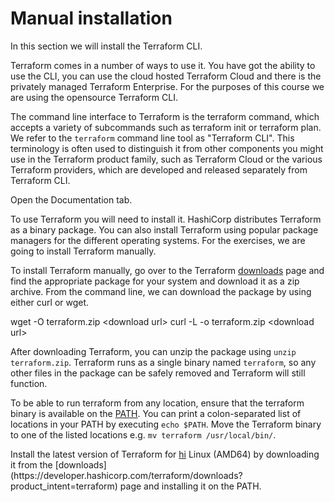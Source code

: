 # Manual installation

In this section we will install the Terraform CLI.

<instruqt-video id="BFZVfwFD9cs"></instruqt-video>

Terraform comes in a number of ways to use it. You have got the ability to use the CLI, you can use the cloud hosted Terraform Cloud and there is the privately managed Terraform Enterprise.
For the purposes of this course we are using the opensource Terraform CLI.

The command line interface to Terraform is the terraform command, which accepts a variety of subcommands such as terraform init or terraform plan.
We refer to the `terraform` command line tool as "Terraform CLI". This terminology is often used to distinguish it from other components you might use in the Terraform product family, such as Terraform Cloud or the various Terraform providers, which are developed and released separately from Terraform CLI.

Open the <instruqt-switch-tab-button id="docs_same">Documentation</instruqt-switch-tab-button> tab.

To use Terraform you will need to install it. HashiCorp distributes Terraform as a binary package. You can also install Terraform using popular package managers for the different operating systems.
For the exercises, we are going to install Terraform manually.

To install Terraform manually, go over to the Terraform <a href="https://developer.hashicorp.com/terraform/downloads?product_intent=terraform" target="_blank">downloads</a> page and find the appropriate package for your system and download it as a zip archive.
From the command line, we can download the package by using either curl or wget.

<instruqt-code-group copy="true" run="true">
  <instruqt-code title="wget" language="shell">
    wget -O terraform.zip &lt;download url&gt;
  </instruqt-code>
  <instruqt-code title="curl" language="shell">
    curl -L -o terraform.zip &lt;download url&gt;
  </instruqt-code>
</instruqt-code-group>

After downloading Terraform, you can unzip the package using `unzip terraform.zip`. 
Terraform runs as a single binary named `terraform`, so any other files in the package can be safely removed and Terraform will still function.

To be able to run terraform from any location, ensure that the terraform binary is available on the <a href="https://en.wikipedia.org/wiki/PATH_(variable)" target="_blank">PATH</a>. 
You can print a colon-separated list of locations in your PATH by executing `echo $PATH`.
Move the Terraform binary to one of the listed locations e.g. `mv terraform /usr/local/bin/`.

<instruqt-task id="manual_installation">
  Install the latest version of Terraform for <a href="https://www.google.com">hi</a> Linux (AMD64) by downloading it from the [downloads](https://developer.hashicorp.com/terraform/downloads?product_intent=terraform) page and installing it on the PATH.
</instruqt-task>